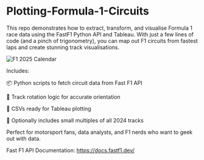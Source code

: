 # Plotting-Formula-1-Circuits

This repo demonstrates how to extract, transform, and visualise Formula 1 race data using the FastF1 Python API and Tableau. With just a few lines of code (and a pinch of trigonometry), you can map out F1 circuits from fastest laps and create stunning track visualisations.

![F1 2025 Calendar](https://github.com/user-attachments/assets/0a67e9bc-7eee-4b0f-979e-81614c47dae4)

Includes:

📦 Python scripts to fetch circuit data from Fast F1 API 

🔄 Track rotation logic for accurate orientation

📁 CSVs ready for Tableau plotting

📅 Optionally includes small multiples of all 2024 tracks

Perfect for motorsport fans, data analysts, and F1 nerds who want to geek out with data.

Fast F1 API Documentation: https://docs.fastf1.dev/
